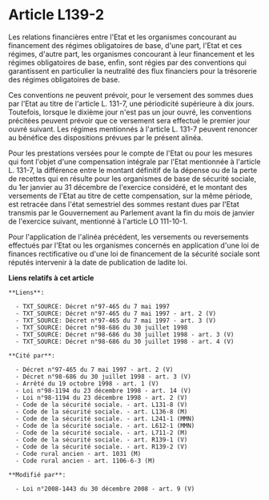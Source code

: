 # Article L139-2

Les relations financières entre l'Etat et les organismes concourant au financement des régimes obligatoires de base, d'une
part, l'Etat et ces régimes, d'autre part, les organismes concourant à leur financement et les régimes obligatoires de base,
enfin, sont régies par des conventions qui garantissent en particulier la neutralité des flux financiers pour la trésorerie
des régimes obligatoires de base.

Ces conventions ne peuvent prévoir, pour le versement des sommes dues par l'Etat au titre de l'article L. 131-7, une
périodicité supérieure à dix jours. Toutefois, lorsque le dixième jour n'est pas un jour ouvré, les conventions précitées
peuvent prévoir que ce versement sera effectué le premier jour ouvré suivant. Les régimes mentionnés à l'article L. 131-7
peuvent renoncer au bénéfice des dispositions prévues par le présent alinéa.

Pour les prestations versées pour le compte de l'Etat ou pour les mesures qui font l'objet d'une compensation intégrale par
l'Etat mentionnée à l'article L. 131-7, la différence entre le montant définitif de la dépense ou de la perte de recettes qui
en résulte pour les organismes de base de sécurité sociale, du 1er janvier au 31 décembre de l'exercice considéré, et le
montant des versements de l'Etat au titre de cette compensation, sur la même période, est retracée dans l'état semestriel des
sommes restant dues par l'Etat transmis par le Gouvernement au Parlement avant la fin du mois de janvier de l'exercice
suivant, mentionné à l'article LO 111-10-1.

Pour l'application de l'alinéa précédent, les versements ou reversements effectués par l'Etat ou les organismes concernés en
application d'une loi de finances rectificative ou d'une loi de financement de la sécurité sociale sont réputés intervenir à
la date de publication de ladite loi.

**Liens relatifs à cet article**

	**Liens**:

	  - TXT_SOURCE: Décret n°97-465 du 7 mai 1997
	  - TXT_SOURCE: Décret n°97-465 du 7 mai 1997 - art. 2 (V)
	  - TXT_SOURCE: Décret n°97-465 du 7 mai 1997 - art. 3 (V)
	  - TXT_SOURCE: Décret n°98-686 du 30 juillet 1998
	  - TXT_SOURCE: Décret n°98-686 du 30 juillet 1998 - art. 3 (V)
	  - TXT_SOURCE: Décret n°98-686 du 30 juillet 1998 - art. 4 (V)

	**Cité par**:

	  - Décret n°97-465 du 7 mai 1997 - art. 2 (V)
	  - Décret n°98-686 du 30 juillet 1998 - art. 3 (V)
	  - Arrêté du 19 octobre 1998 - art. 1 (V)
	  - Loi n°98-1194 du 23 décembre 1998 - art. 14 (V)
	  - Loi n°98-1194 du 23 décembre 1998 - art. 2 (V)
	  - Code de la sécurité sociale. - art. L131-8 (V)
	  - Code de la sécurité sociale. - art. L136-8 (M)
	  - Code de la sécurité sociale. - art. L241-1 (MMN)
	  - Code de la sécurité sociale. - art. L612-1 (MMN)
	  - Code de la sécurité sociale. - art. L711-2 (M)
	  - Code de la sécurité sociale. - art. R139-1 (V)
	  - Code de la sécurité sociale. - art. R139-2 (V)
	  - Code rural ancien - art. 1031 (M)
	  - Code rural ancien - art. 1106-6-3 (M)

	**Modifié par**:

	  - Loi n°2008-1443 du 30 décembre 2008 - art. 9 (V)
